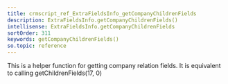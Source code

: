 ```yaml
---
title: crmscript_ref_ExtraFieldsInfo_getCompanyChildrenFields
description: ExtraFieldsInfo.getCompanyChildrenFields()
intellisense: ExtraFieldsInfo.getCompanyChildrenFields
sortOrder: 311
keywords: getCompanyChildrenFields()
so.topic: reference
---
```


This is a helper function for getting company relation fields. It is equivalent to calling getChildrenFields(17, 0)


